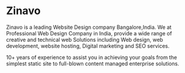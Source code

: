 # Zinavo
Zinavo is a leading Website Design company Bangalore,India. We at Professional Web Design Company in India, provide a wide range of creative and technical web Solutions including Web design, web development, website hosting, Digital marketing and SEO services.


10+ years of experience to assist you in achieving your goals from the simplest static site to full-blown content managed enterprise solutions.

